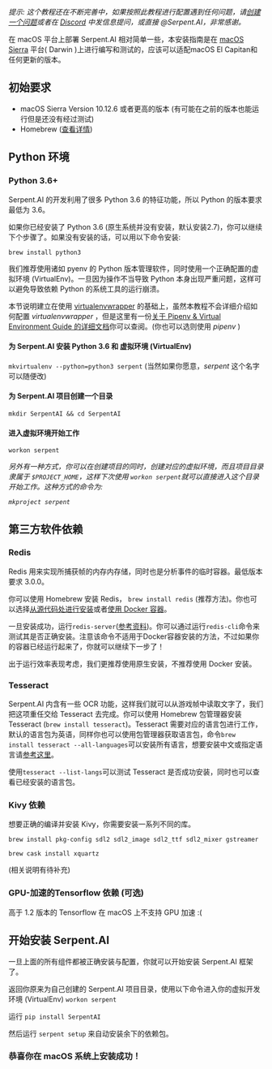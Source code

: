 _提示: 这个教程还在不断完善中，如果按照此教程进行配置遇到任何问题，请[创建一个问题](https://github.com/SerpentAI/Serpent/issues/new)或者在 [Discord](https://discord.gg/9D5SuxH) 中发信息提问，或直接 @Serpent.AI，非常感谢。_

在 macOS 平台上部署 Serpent.AI 相对简单一些，本安装指南是在 [macOS Sierra](https://apple.com/)  平台( Darwin )上进行编写和测试的，应该可以适配macOS El Capitan和任何更新的版本。

## 初始要求

* macOS Sierra Version 10.12.6 或者更高的版本 (有可能在之前的版本也能运行但是还没有经过测试)
* Homebrew ([查看详情](https://brew.sh/))

## Python 环境

### Python 3.6+

Serpent.AI 的开发利用了很多 Python 3.6 的特征功能，所以 Python 的版本要求最低为 3.6。

如果你已经安装了 Python 3.6 (原生系统并没有安装，默认安装2.7)，你可以继续下个步骤了。如果没有安装的话，可以用以下命令安装:

`brew install python3`

我们推荐使用诸如 pyenv 的 Python 版本管理软件，同时使用一个正确配置的虚拟环境 (VirtualEnv)。一旦因为操作不当导致 Python 本身出现严重问题，这样可以避免导致依赖 Python 的系统工具的运行崩溃。

本节说明建立在使用 [virtualenvwrapper](https://virtualenvwrapper.readthedocs.io/en/latest/index.html) 的基础上，虽然本教程不会详细介绍如何配置 _virtualenvwrapper_ ，但是这里有一份[关于 Pipenv & Virtual Environment Guide 的详细文档](http://docs.python-guide.org/en/latest/dev/virtualenvs/#virtualenvironments-ref)你可以查阅。(你也可以选则使用 _pipenv_ )


#### 为  Serpent.AI 安装 Python 3.6 和 虚拟环境 (VirtualEnv)

`mkvirtualenv --python=python3 serpent` (当然如果你愿意，_serpent_ 这个名字可以随便改)

#### 为 Serpent.AI 项目创建一个目录

`mkdir SerpentAI && cd SerpentAI`

#### 进入虚拟环境开始工作

`workon serpent`

_另外有一种方式，你可以在创建项目的同时，创建对应的虚拟环境，而且项目目录隶属于 `$PROJECT_HOME`，这样下次使用 `workon serpent`就可以直接进入这个目录开始工作。这种方式的命令为:_

_`mkproject serpent`_

## 第三方软件依赖

### Redis

Redis 用来实现所捕获帧的内存内存储，同时也是分析事件的临时容器。最低版本要求 3.0.0。

你可以使用 Homebrew 安装 Redis， `brew install redis` (推荐方法)。你也可以选择[从源代码处进行安装](https://redis.io/download)或者[使用 Docker 容器](https://hub.docker.com/_/redis/)。

一旦安装成功，运行`redis-server`([参考资料](https://medium.com/@petehouston/install-and-config-redis-on-mac-os-x-via-homebrew-eb8df9a4f298))。你可以通过运行`redis-cli`命令来测试其是否正确安装。注意该命令不适用于Docker容器安装的方法，不过如果你的容器已经运行起来了，你就可以继续下一步了！

出于运行效率表现考虑，我们更推荐使用原生安装，不推荐使用 Docker 安装。

### Tesseract

Serpent.AI 内含有一些 OCR 功能，这样我们就可以从游戏帧中读取文字了，我们把这项重任交给 Tesseract 去完成。你可以使用 Homebrew 包管理器安装 Tesseract (`brew install tesseract`)。Tesseract 需要对应的语言包进行工作，默认的语言包为英语，同样你也可以使用包管理器获取语言包，命令`brew install tesseract --all-languages`可以安装所有语言，想要安装中文或指定语言请[参考这里](https://blog.philippklaus.de/2011/01/chinese-ocr/)。


使用`tesseract --list-langs`可以测试 Tesseract 是否成功安装，同时也可以查看已经安装的语言包。

### Kivy 依赖

想要正确的编译并安装 Kivy，你需要安装一系列不同的库。

`brew install pkg-config sdl2 sdl2_image sdl2_ttf sdl2_mixer gstreamer`

`brew cask install xquartz`

(相关说明有待补充)

### GPU-加速的Tensorflow 依赖 (可选)

高于 1.2 版本的 Tensorflow 在 macOS 上不支持 GPU 加速 :(

## 开始安装 Serpent.AI

一旦上面的所有组件都被正确安装与配置，你就可以开始安装 Serpent.AI 框架了。

返回你原来为自己创建的 Serpent.AI 项目目录，使用以下命令进入你的虚拟开发环境 (VirtualEnv) 
`workon serpent`

运行 `pip install SerpentAI`

然后运行 `serpent setup` 来自动安装余下的依赖包。

### 恭喜你在 macOS 系统上安装成功！